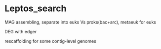 # Leptos_search
MAG assembling, separate into euks Vs proks(bac+arc), metaeuk for euks

DEG with edger

rescaffolding for some contig-level genomes
